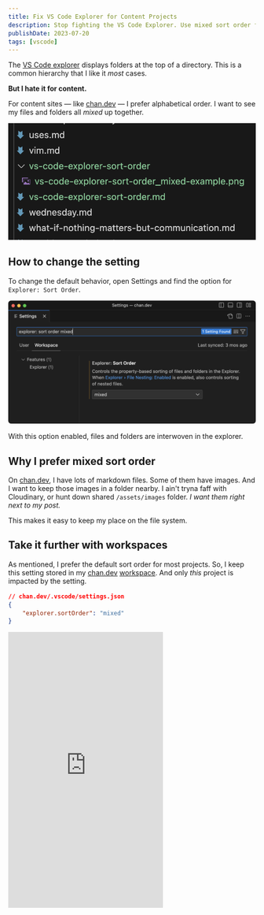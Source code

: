 ```yaml
---
title: Fix VS Code Explorer for Content Projects
description: Stop fighting the VS Code Explorer. Use mixed sort order for content projects.
publishDate: 2023-07-20
tags: [vscode]
---
```


The [VS Code explorer][] displays folders at the top of a directory.
This is a common hierarchy that I like it _most_ cases.

**But I hate it for content.**

For content sites — like [chan.dev][] — I prefer alphabetical order.
I want to see my files and folders all _mixed_ up together.

![Screenshot of the Visual Studio Code Explorer, showing several markdown posts. With `explorer.sortOrder: mixed`, a directory of the same name as a post appears next to a post with the same name.](./vs-code-explorer-sort-order/vs-code-explorer-sort-order_mixed-example.png)

## How to change the setting

To change the default behavior, open Settings and find the option for `Explorer: Sort Order`.

![Screenshot of VS Code Settings, for the option Explorer: Sort Order. Selected is the `mixed` option.](./vs-code-explorer-sort-order/vs-code-settings_explorer-sort-order-mixed.png)

With this option enabled, files and folders are interwoven in the explorer.

## Why I prefer mixed sort order

On [chan.dev][], I have lots of markdown files.
Some of them have images.
And I want to keep those images in a folder nearby.
I ain't tryna faff with Cloudinary, or hunt down shared `/assets/images` folder.
_I want them right next to my post._

This makes it easy to keep my place on the file system.

## Take it further with workspaces

As mentioned, I prefer the default sort order for most projects.
So, I keep this setting stored in my [chan.dev][] [workspace][].
And only _this_ project is impacted by the setting.

```json
// chan.dev/.vscode/settings.json
{
	"explorer.sortOrder": "mixed"
}
```

[chan.dev]: https://chan.dev/ 'The irrational home web home of chantastic'
[workspace]: https://code.visualstudio.com/docs/editor/workspaces 'What is a VS Code "workspace"?'
[VS Code explorer]: https://code.visualstudio.com/docs/getstarted/userinterface#_explorer

<iframe width="315" height="560"
src="https://www.youtube.com/embed/RvYvyzsnFm8"
title="YouTube video player"
frameborder="0"
allow="accelerometer; autoplay; clipboard-write; encrypted-media; gyroscope; picture-in-picture; web-share"
allowfullscreen></iframe>
